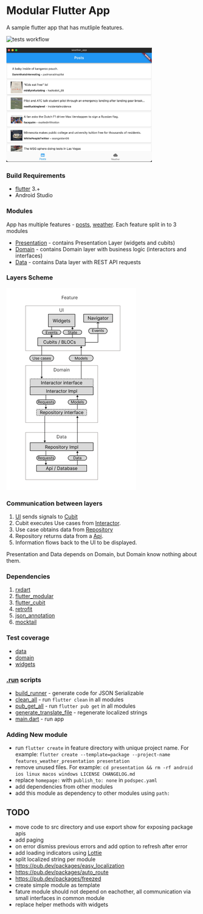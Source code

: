 # Modular Flutter App
A sample flutter app that has mutliple features.

![tests workflow](https://github.com/0x384c0/Experiments-flutter/actions/workflows/unit_tests.yml/badge.svg)

<img src="/media/mac_app_screenshot.jpg" height="300">

### Build Requirements
* [flutter](https://github.com/flutter/flutter) 3.+
* Android Studio

### Modules
App has multiple features - [posts](/features/reddit_posts), [weather](/features/weather). Each feature split in to 3 modules
- [Presentation](/features/reddit_posts/presentation) - contains Presentation Layer (widgets and cubits)
- [Domain](/features/reddit_posts/domain) - contains Domain layer with business logic (interactors and interfaces)
- [Data](/features/reddit_posts/data) - contains Data layer with REST API requests

### Layers Scheme

![layers](/media/layers.jpg)

### Communication between layers

1. [UI](/features/reddit_posts/presentation/lib/widgets/posts_page.dart) sends signals to [Cubit](/features/reddit_posts/presentation/lib/widgets/posts_cubit.dart)
2. Cubit executes Use cases from [Interactor](/features/reddit_posts/domain/lib/usecases/interactor.dart).
3. Use case obtains data from [Repository](/features/reddit_posts/data/lib/repository/remote_repository.dart)
4. Repository returns data from a [Api](/features/reddit_posts/data/lib/api/reddit_api.dart).
5. Information flows back to the UI to be displayed.

Presentation and Data depends on Domain, but Domain know nothing about them.

### Dependencies

1. [rxdart](https://pub.dev/packages/rxdart)
1. [flutter_modular](https://pub.dev/packages/flutter_modular)
1. [flutter_cubit](https://pub.dev/documentation/flutter_cubit/latest/)
1. [retrofit](https://pub.dev/packages/retrofit)
1. [json_annotation](https://pub.dev/packages/json_annotation)
1. [mocktail](https://pub.dev/packages/mocktail)

### Test coverage
- [data](/test/features/weather/data/remote_repository_test.dart)
- [domain](/test/features/weather/domain/interactor_test.dart)
- [widgets](/test/features/weather/presentation)

### [.run](.run) scripts
* [build_runner](.run/build_runner.run.xml) - generate code for JSON Serializable 
* [clean_all](.run/clean_all.run.xml) - run `flutter clean` in all modules
* [pub_get_all](.run/pub_get_all.run.xml) - run `flutter pub get` in all modules
* [generate_translate_file](.run/generate_translate_file.run.xml) - regenerate localized strings
* [main.dart](.run/main.dart.run.xml) - run app

### Adding New module
- run `flutter create` in feature directory with unique project name. For example: `flutter create --template=package --project-name features_weather_presentation presentation`
- remove unused files. For example: `cd presentation && rm -rf android ios linux macos windows LICENSE CHANGELOG.md`
- replace `homepage:` with `publish_to: none` in `podspec.yaml`
- add dependencies from other modules
- add this module as dependency to other modules using `path:`

## TODO
* move code to src directory and use export show for exposing package apis
* add paging
* on error dismiss previous errors and add option to refresh after error
* add loading indicators using [Lottie](https://pub.dev/packages/lottie)
* split localized string per module
* https://pub.dev/packages/easy_localization
* https://pub.dev/packages/auto_route
* https://pub.dev/packages/freezed
* create simple module as template
* fature module should not depend on eachother, all communication via small interfaces in common module
* replace helper methods with widgets
